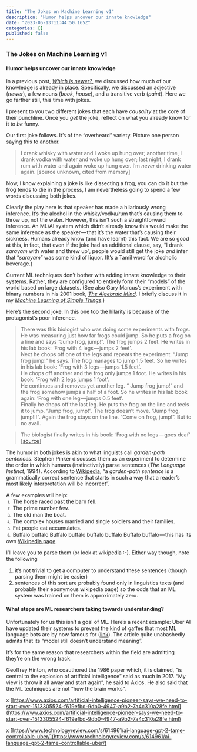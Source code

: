 ```yaml
---
title: "The Jokes on Machine Learning v1"
description: "Humor helps uncover our innate knowledge"
date: "2023-05-13T11:44:50.165Z"
categories: []
published: false
---
```


### The Jokes on Machine Learning v1

#### Humor helps uncover our innate knowledge

In a previous post, [_Which is newer?_](https://medium.com/galileo-onwards/newer-5068491938ec), we discussed how much of our knowledge is already in place. Specifically, we discussed an adjective (_newer_), a few nouns (_book_, _house_), and a transitive verb (_paint_). Here we go farther still, this time with jokes.

I present to you two different jokes that each have _causality_ at the core of their punchline. Once you _get_ the joke, reflect on what you already know for it to _be_ funny.

Our first joke follows. It’s of the “overheard” variety. Picture one person saying this to another.

> I drank whisky with water and I woke up hung over; another time, I drank vodka with water and woke up hung over; last night, I drank rum with water and again woke up hung over. I’m _never_ drinking water again. \[source unknown, cited from memory\]

Now, I know explaining a joke is like dissecting a frog, you can do it but the frog tends to die in the process, I am nevertheless going to spend a few words discussing both jokes.

Clearly the play here is that speaker has made a hilariously wrong inference. It’s the alcohol in the whisky/vodka/rum that’s causing them to throw up, not the water. However, this isn’t such a straightforward inference. An ML/AI system which didn’t already know this would make the same inference as the speaker — that it’s the water that’s causing their sickness. Humans already know (and have learnt) this fact. We are so good at this, in fact, that even if the joke had an additional clause, say, “I drank _sarayam_ with water and threw up”, people would still get the joke _and_ infer that “_sarayam_” was some kind of liquor. (It’s a Tamil word for alcoholic beverage.)

Current ML techniques don’t bother with adding innate knowledge to their systems. Rather, they are configured to entirely form their “models” of the world based on large datasets. (See also Gary Marcus’s experiment with binary numbers in his 2001 book, [_The Algebraic Mind_](https://mitpress.mit.edu/books/algebraic-mind). I briefly discuss it in my [_Machine Learning of Simple Things_](https://medium.com/galileo-onwards/the-machine-learning-of-simple-things-e6bca6d5283f).)

Here’s the second joke. In this one too the hilarity is because of the protagonist’s poor inference.

> There was this biologist who was doing some experiments with frogs. He was measuring just how far frogs could jump. So he puts a frog on a line and says “Jump frog, jump!”. The frog jumps 2 feet. He writes in his lab book: ‘Frog with 4 legs — jumps 2 feet’.  
> Next he chops off one of the legs and repeats the experiment. “Jump frog jump!” he says. The frog manages to jump 1.5 feet. So he writes in his lab book: ‘Frog with 3 legs — jumps 1.5 feet’.  
> He chops off another and the frog only jumps 1 foot. He writes in his book: ‘Frog with 2 legs jumps 1 foot’.  
> He continues and removes yet another leg. “ Jump frog jump!” and the frog somehow jumps a half of a foot. So he writes in his lab book again: ‘Frog with one leg — jumps 0.5 feet’.  
> Finally he chops off the last leg. He puts the frog on the line and teels it to jump. “Jump frog, jump!”. The frog doesn’t move. “Jump frog, jump!!!”. Again the frog stays on the line. “Come on frog, jump!”. But to no avail.

> The biologist finally writes in his book: ‘Frog with no legs — goes deaf’ \[[source](https://jcdverha.home.xs4all.nl/scijokes/4.html)\]

The humor in both jokes is akin to what linguists call _garden-path sentences_. Stephen Pinker discusses them as an experiment to determine the order in which humans (instinctively) parse sentences (_The Language Instinct_, 1994). According to [Wikipedia](https://en.wikipedia.org/wiki/Garden-path_sentence), “a _garden-path sentence_ is a grammatically correct sentence that starts in such a way that a reader’s most likely interpretation will be incorrect”.

A few examples will help:  
⒈ The horse raced past the barn fell.  
⒉ The prime number few.  
⒊ The old man the boat.  
⒋ The complex houses married and single soldiers and their families.  
⒌ Fat people eat accumulates.  
⒍ Buffalo buffalo Buffalo buffalo buffalo buffalo Buffalo buffalo — this has its own [Wikipedia page](https://en.wikipedia.org/wiki/Buffalo_buffalo_Buffalo_buffalo_buffalo_buffalo_Buffalo_buffalo).

I’ll leave you to parse them (or look at wikipedia :-). Either way though, note the following

1.  it’s not trivial to get a computer to understand these sentences (though parsing them might be easier)
2.  sentences of this sort are probably found only in linguistics texts (and probably their eponymous wikipedia page) so the odds that an ML system was trained on them is approximately zero.

#### What steps are ML researchers taking towards understanding?

Unfortunately for us this isn’t a goal of ML. Here’s a recent example: Uber AI have updated their systems to prevent the kind of gaffes that most ML language bots are by now famous for ([link](https://www.technologyreview.com/s/614961/ai-language-gpt-2-tame-controllable-uber/)). The article quite unabashedly admits that its “model still doesn’t understand meaning”.

It’s for the same reason that researchers within the field are admitting they’re on the wrong track.

Geoffrey Hinton, who coauthored the 1986 paper which, it is claimed, “is central to the explosion of artificial intelligence” said as much in 2017. “My view is throw it all away and start again”, he said to Axios. He also said that the ML techniques are not “how the brain works”.

x [https://www.axios.com/artificial-intelligence-pioneer-says-we-need-to-start-over-1513305524-f619efbd-9db0-4947-a9b2-7a4c310a28fe.html](https://www.axios.com/artificial-intelligence-pioneer-says-we-need-to-start-over-1513305524-f619efbd-9db0-4947-a9b2-7a4c310a28fe.html)

x [https://www.technologyreview.com/s/614961/ai-language-gpt-2-tame-controllable-uber/](https://www.technologyreview.com/s/614961/ai-language-gpt-2-tame-controllable-uber/)
